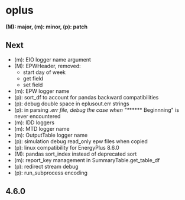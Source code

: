 # oplus

**(M): major, (m): minor, (p): patch**

## Next
* (m): EIO logger name argument
* (M): EPWHeader, removed:
    - start day of week
    - get field
    - set field
* (m): EPW logger name
* (p): sort_df to account for pandas backward compatibilities
* (p): debug double space in eplusout.err strings
* (p): in parsing *.err file, debug the case when "\******* Beginnning" is
never encountered
* (m): IDD loggers
* (m): MTD logger name
* (m): OutputTable logger name
* (p): simulation debug read_only epw files when copied
* (p): linux compatibility for EnergyPlus 8.6.0
* (M): pandas sort_index instead of deprecated sort
* (m): report_key management in SummaryTable.get_table_df
* (p): redirect stream debug
* (p): run_subprocess encoding

## 4.6.0

